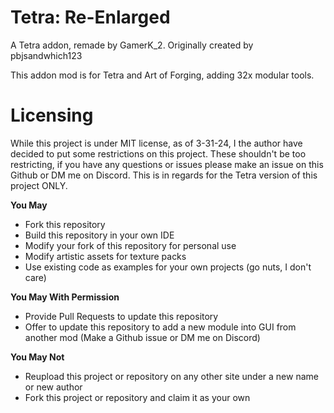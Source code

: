 # Tetra: Re-Enlarged

A Tetra addon, remade by GamerK_2. Originally created by pbjsandwhich123


This addon mod is for Tetra and Art of Forging, adding 32x modular tools.

# Licensing

While this project is under MIT license, as of 3-31-24, I the author have decided to put some restrictions on this project.
These shouldn't be too restricting, if you have any questions or issues please make an issue on this Github or DM me on Discord.
This is in regards for the Tetra version of this project ONLY.

__You May__
- Fork this repository
- Build this repository in your own IDE
- Modify your fork of this repository for personal use
- Modify artistic assets for texture packs
- Use existing code as examples for your own projects (go nuts, I don't care)

__You May With Permission__
- Provide Pull Requests to update this repository
- Offer to update this repository to add a new module into GUI from another mod (Make a Github issue or DM me on Discord)

__You May Not__
- Reupload this project or repository on any other site under a new name or new author
- Fork this project or repository and claim it as your own
